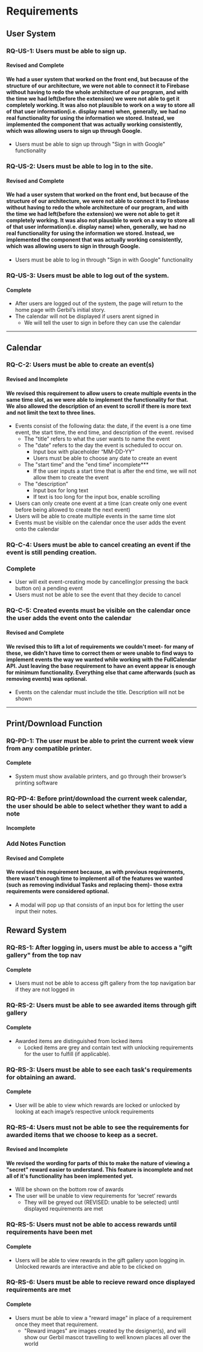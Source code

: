 # Requirements

## **User System**

### **RQ-US-1**: Users must be able to sign up. 
#### Revised and Complete
#### We had a user system that worked on the front end, but because of the structure of our architecture, we were not able to connect it to Firebase without having to redo the whole architecture of our program, and with the time we had left(before the extension) we were not able to get it completely working. It was also not plausible to work on a way to store all of that user information(i.e. display name) when, generally, we had no real functionality for using the information we stored. Instead, we implemented the component that was actually working consistently, which was allowing users to sign up through Google.
- Users must be able to sign up through "Sign in with Google" functionality

### **RQ-US-2**: Users must be able to log in to the site. 
#### Revised and Complete
#### We had a user system that worked on the front end, but because of the structure of our architecture, we were not able to connect it to Firebase without having to redo the whole architecture of our program, and with the time we had left(before the extension) we were not able to get it completely working. It was also not plausible to work on a way to store all of that user information(i.e. display name) when, generally, we had no real functionality for using the information we stored. Instead, we implemented the component that was actually working consistently, which was allowing users to sign in through Google.
- Users must be able to log in through "Sign in with Google" functionality

### **RQ-US-3**: Users must be able to log out of the system. 
#### Complete

- After users are logged out of the system, the page will return to the home page with Gerbil’s initial story. 
- The calendar will not be displayed if users arent signed in
    - We will tell the user to sign in before they can use the calendar
---

## **Calendar**

### **RQ-C-2**: Users must be able to create an event(s) 
#### Revised and Incomplete
#### We revised this requirement to allow users to create multiple events in the same time slot, as we were able to implement the functionality for that. We also allowed the description of an event to scroll if there is more text and not limit the text to three lines.
- Events consist of the following data: the date, if the event is a one time event, the start time, the end time, and description of the event. revised
    - The "title” refers to what the user wants to name the event
    - The "date” refers to the day the event is scheduled to occur on. 
        - Input box with placeholder “MM-DD-YY”
        - Users must be able to choose any date to create an event
    - The "start time” and the "end time” incomplete***
        - If the user inputs a start time that is after the end time, we will not allow them to create the event
    - The "description”
        - Input box for long text
        - If text is too long for the input box, enable scrolling
- Users can only create one event at a time (can create only one event before being allowed to create the next event)
- Users will be able to create multiple events in the same time slot
- Events must be visible on the calendar once the user adds the event onto the calendar

### **RQ-C-4**: Users must be able to cancel creating an event if the event is still pending creation. 
### Complete
- User will exit event-creating mode by cancelling(or pressing the back button on) a pending event
- Users must not be able to see the event that they decide to cancel

### **RQ-C-5**: Created events must be visible on the calendar once the user adds the event onto the calendar 
#### Revised and Complete
#### We revised this to lift a lot of requirements we couldn't meet- for many of these, we didn't have time to correct them or were unable to find ways to implement events the way we wanted while working with the FullCalendar API. Just leaving the base requirement to have an event appear is enough for minimum functionality. Everything else that came afterwards (such as removing events) was optional.
- Events on the calendar must include the title. Description will not be shown

---

## **Print/Download Function**


### **RQ-PD-1**: The user must be able to print the current week view from any compatible printer. 
#### Complete
 - System must show available printers, and go through their browser’s printing software
### **RQ-PD-4**: Before print/download the current week calendar, the user should be able to select whether they want to add a note 
#### Incomplete

### Add Notes Function 
#### Revised and Complete
#### We revised this requirement because, as with previous requirements, there wasn't enough time to implement all of the features we wanted (such as removing individual Tasks and replacing them)- those extra requirements were considered optional. 
- A modal will pop up that consists of an input box for letting the user input their notes.

## **Reward System**

### **RQ-RS-1**: After logging in, users must be able to access a "gift gallery" from the top nav 
#### Complete

- Users must not be able to access gift gallery from the top navigation bar if they are not logged in

### **RQ-RS-2**: Users must be able to see awarded items through gift gallery 
#### Complete

- Awarded items are distinguished from locked items
    - Locked items are grey and contain text with unlocking requirements for the user to fulfill (if applicable).

### **RQ-RS-3**: Users must be able to see each task's requirements for obtaining an award. 
#### Complete

- User will be able to view which rewards are locked or unlocked by looking at each image’s respective unlock requirements

### **RQ-RS-4**: Users must not be able to see the requirements for awarded items that we choose to keep as a secret. 
#### Revised and Incomplete
#### We revised the wording for parts of this to make the nature of viewing a "secret" reward easier to understand. This feature is incomplete and not all of it's functionality has been implemented yet.

- Will be shown on the bottom row of awards
- The user will be unable to view requirements for ‘secret’ rewards
    - They will be greyed out (REVISED: unable to be selected) until displayed requirements are met

### **RQ-RS-5**: Users must not be able to access rewards until requirements have been met 
#### Complete

- Users will be able to view rewards in the gift gallery upon logging in. Unlocked rewards are interactive and able to be clicked on 

### **RQ-RS-6**: Users must be able to recieve reward once displayed requirements are met 
#### Complete

- Users must be able to view a "reward image" in place of a requirement once they meet that requirement.
    - "Reward images" are images created by the designer(s), and will show our Gerbil mascot travelling to well known places all over the world
